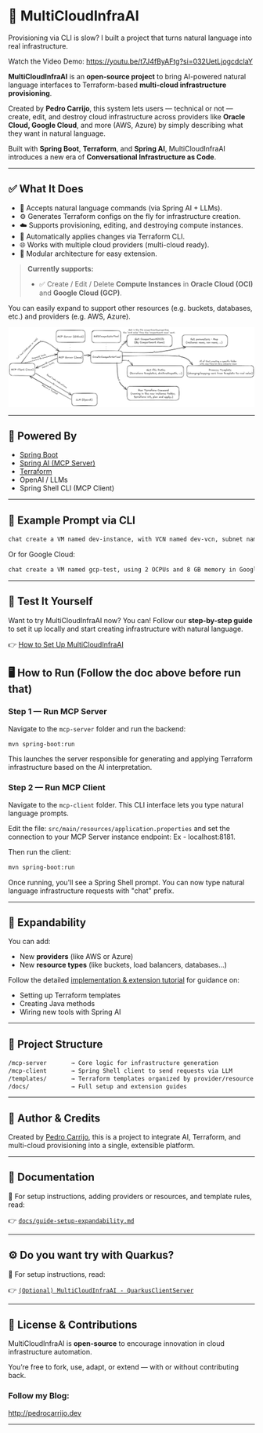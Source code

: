
# 🚀 MultiCloudInfraAI

Provisioning via CLI is slow? I built a project that turns natural language into real infrastructure.

Watch the Video Demo:
https://youtu.be/t7J4fByAFtg?si=032UetLjogcdcIaY

**MultiCloudInfraAI** is an **open-source project** to bring AI-powered natural language interfaces to Terraform-based **multi-cloud infrastructure provisioning**.

Created by **Pedro Carrijo**, this system lets users — technical or not — create, edit, and destroy cloud infrastructure across providers like **Oracle Cloud, Google Cloud**, and more (AWS, Azure) by simply describing what they want in natural language.

Built with **Spring Boot**, **Terraform**, and **Spring AI**, MultiCloudInfraAI introduces a new era of **Conversational Infrastructure as Code**.

---

## ✅ What It Does

- 💬 Accepts natural language commands (via Spring AI + LLMs).
- ⚙️ Generates Terraform configs on the fly for infrastructure creation.
- ☁️ Supports provisioning, editing, and destroying compute instances.
- 🔄 Automatically applies changes via Terraform CLI.
- 🌐 Works with multiple cloud providers (multi-cloud ready).
- 🧱 Modular architecture for easy extension.

> **Currently supports:**
> - ✅ Create / Edit / Delete **Compute Instances** in **Oracle Cloud (OCI)** and **Google Cloud (GCP)**.

You can easily expand to support other resources (e.g. buckets, databases, etc.) and providers (e.g. AWS, Azure).

![Architecture](https://github.com/pedrocarrijo95/MultiCloudInfraAI/blob/main/docs/project-architecture.png)

---

## 🧠 Powered By

- [Spring Boot](https://spring.io/projects/spring-boot)
- [Spring AI (MCP Server)](https://docs.spring.io/spring-ai/reference/api/mcp/mcp-overview.html)
- [Terraform](https://www.terraform.io/)
- OpenAI / LLMs
- Spring Shell CLI (MCP Client)

---

## 🧪 Example Prompt via CLI

```bash
chat create a VM named dev-instance, with VCN named dev-vcn, subnet named dev-subnet, using 2 OCPUs and 4 GB memory in Oracle Cloud under compartment oci-dev-compartment
```

Or for Google Cloud:

```bash
chat create a VM named gcp-test, using 2 OCPUs and 8 GB memory in Google Cloud
```

---
## 🧪 Test It Yourself

Want to try MultiCloudInfraAI now? You can! Follow our **step-by-step guide** to set it up locally and start creating infrastructure with natural language.

👉 [How to Set Up MultiCloudInfraAI](docs/guide-setup-expandability.md)

## 🖥️ How to Run (Follow the doc above before run that)

### Step 1 — Run MCP Server

Navigate to the `mcp-server` folder and run the backend:

```bash
mvn spring-boot:run
```

This launches the server responsible for generating and applying Terraform infrastructure based on the AI interpretation.

### Step 2 — Run MCP Client

Navigate to the `mcp-client` folder. This CLI interface lets you type natural language prompts.

Edit the file: `src/main/resources/application.properties` and set the connection to your MCP Server instance endpoint: Ex - localhost:8181.

Then run the client:

```bash
mvn spring-boot:run
```

Once running, you'll see a Spring Shell prompt. You can now type natural language infrastructure requests with "chat" prefix.

---

## 🔄 Expandability

You can add:

- New **providers** (like AWS or Azure)
- New **resource types** (like buckets, load balancers, databases...)

Follow the detailed [implementation & extension tutorial](docs/guide-setup-expandability.md) for guidance on:

- Setting up Terraform templates
- Creating Java methods
- Wiring new tools with Spring AI

---

## 📁 Project Structure

```
/mcp-server       → Core logic for infrastructure generation
/mcp-client       → Spring Shell client to send requests via LLM
/templates/       → Terraform templates organized by provider/resource
/docs/            → Full setup and extension guides
```

---

## 🪪 Author & Credits

Created by [Pedro Carrijo](https://github.com/pedrocarrijo95), this is a project to integrate AI, Terraform, and multi-cloud provisioning into a single, extensible platform.

---

## 📘 Documentation

📖 For setup instructions, adding providers or resources, and template rules, read:

👉 [`docs/guide-setup-expandability.md`](docs/guide-setup-expandability.md)

---

## ⚙️ Do you want try with Quarkus?

📖 For setup instructions, read:

👉 [`(Optional) MultiCloudInfraAI - QuarkusClientServer`](https://github.com/pedrocarrijo95/MultiCloudInfraAI/tree/main/(Optional)%20MultiCloudInfraAI%20-%20QuarkusClientServer)

---

## 📢 License & Contributions

MultiCloudInfraAI is **open-source** to encourage innovation in cloud infrastructure automation.

You’re free to fork, use, adapt, or extend — with or without contributing back.

### Follow my Blog:
http://pedrocarrijo.dev

---
